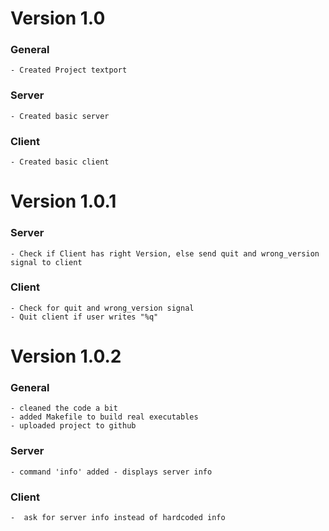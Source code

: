 # Version 1.0

  ### General
    - Created Project textport

  ### Server
    - Created basic server

  ### Client
	- Created basic client

# Version 1.0.1

  ### Server
    - Check if Client has right Version, else send quit and wrong_version signal to client

  ### Client
    - Check for quit and wrong_version signal
    - Quit client if user writes "%q"  

# Version 1.0.2

  ### General
    - cleaned the code a bit
    - added Makefile to build real executables
    - uploaded project to github

  ### Server
    - command 'info' added - displays server info

  ### Client
    -  ask for server info instead of hardcoded info
